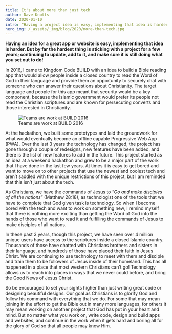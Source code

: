 ```yaml
---
title: It's about more than just tech
author: Dave Knotts
date: 2020-01-10
intro: “Having a project idea is easy, implementing that idea is harder, but by far the hardest thing is sticking with a project for a few years! We hear back from one of the projects out of the 2016 hackathon.
hero_img: /_assets/_img/blog/2020/more-than-tech.jpg
---
```


**Having an idea for a great app or website is easy, implementing that idea is harder. But by far the hardest thing is sticking with a project for a few years; continuing to update, add to it, and make sure it is still doing what you set out to do!**

In 2016, I came to Kingdom Code BUILD with an idea to build a Bible reading app that would allow people inside a closed country to read the Word of God in their language and provide them an opportunity to securely chat with someone who can answer their questions about Christianity. The target language and people for this app meant that security would be a key component, because the Islamic government would prefer its people not read the Christian scriptures and are known for persecuting converts and those interested in Christianity.

<figure class="img img--full-width">
  <img src="/_assets/_img/blog/2020/build-2016.jpg" alt="Teams are work at BUILD 2016" />
  <figcaption>
    Teams are work at BUILD 2016
  </figcaption>
</figure>

At the hackathon, we built some prototypes and laid the groundwork for what would eventually become an offline capable Progressive Web App (PWA). Over the last 3 years the technology has changed, the project has gone through a couple of redesigns, new features have been added, and there is the list of new features to add in the future. This project started as an idea at a weekend hackathon and grew to be a major part of the work that I have done in the last few years. At times it is easy to get bored and want to move on to other projects that use the newest and coolest tech and aren’t saddled with the unique restrictions of this project, but I am reminded that this isn’t just about the tech.

As Christians, we have the commands of Jesus to “_Go and make disciples of all the nations_” (Matthew 28:18), as technologist one of the tools that we have to complete that God given task is technology. So when I become bored with the tech and want to work on something new, I remind myself that there is nothing more exciting than getting the Word of God into the hands of those who want to read it and fulfilling the commands of Jesus to make disciples of all nations.

In these past 3 years, though this project, we have seen over 4 million unique users have access to the scriptures inside a closed Islamic country. Thousands of those have chatted with Christians brothers and sisters in their language, and hundreds of those have placed their faith in Jesus Christ. We are continuing to use technology to meet with them and disciple and train them to be followers of Jesus inside of their homeland. This has all happened in a place that most western Christians can’t go! Technology allows us to reach into places in ways that we never could before, and bring the Good News of Jesus Christ.

So be encouraged to set your sights higher than just writing great code or designing beautiful designs. Our goal as Christians is to glorify God and follow his command with everything that we do. For some that may mean joining in the effort to get the Bible out in many more languages, for others it may mean working on another project that God has put in your heart and mind. But no matter what you work on, write code, design and build apps and websites, and continue in the work when it gets hard and boring all for the glory of God so that all people may know Him.
